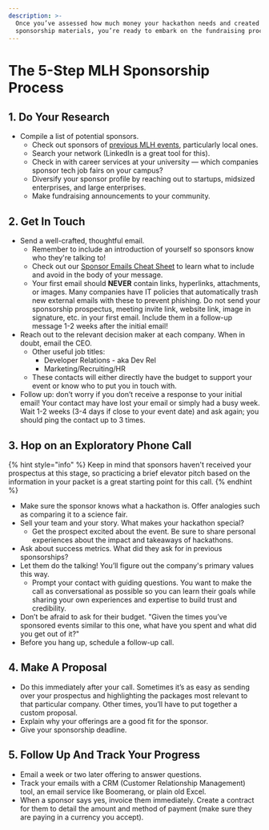 ```yaml
---
description: >-
  Once you’ve assessed how much money your hackathon needs and created your
  sponsorship materials, you’re ready to embark on the fundraising process.
---
```


# The 5-Step MLH Sponsorship Process

## 1. Do Your Research

* Compile a list of potential sponsors.
  * Check out sponsors of [previous MLH events](https://mlh.io/seasons/2025/events), particularly local ones.
  * Search your network (LinkedIn is a great tool for this).
  * Check in with career services at your university — which companies sponsor tech job fairs on your campus?
  * Diversify your sponsor profile by reaching out to startups, midsized enterprises, and large enterprises.
  * Make fundraising announcements to your community.

## 2. Get In Touch

* Send a well-crafted, thoughtful email.
  * Remember to include an introduction of yourself so sponsors know who they're talking to!
  * Check out our [Sponsor Emails Cheat Sheet](https://guide.mlh.io/general-information/getting-sponsorship/cheat-sheet-emailing-your-sponsors) to learn what to include and avoid in the body of your message.
  * Your first email should **NEVER** contain links, hyperlinks, attachments, or images. Many companies have IT policies that automatically trash new external emails with these to prevent phishing. Do not send your sponsorship prospectus, meeting invite link, website link, image in signature, etc. in your first email. Include them in a follow-up message 1-2 weeks after the initial email!
* Reach out to the relevant decision maker at each company. When in doubt, email the CEO.&#x20;
  * Other useful job titles:
    * Developer Relations - aka Dev Rel
    * Marketing/Recruiting/HR
  * These contacts will either directly have the budget to support your event or know who to put you in touch with.&#x20;
* Follow up: don’t worry if you don’t receive a response to your initial email! Your contact may have lost your email or simply had a busy week. Wait 1-2 weeks (3-4 days if close to your event date) and ask again; you should ping the contact up to 3 times.

## 3. Hop on an Exploratory Phone Call

{% hint style="info" %}
Keep in mind that sponsors haven't received your prospectus at this stage, so practicing a brief elevator pitch based on the information in your packet is a great starting point for this call.
{% endhint %}

* Make sure the sponsor knows what a hackathon is. Offer analogies such as comparing it to a science fair.&#x20;
* Sell your team and your story. What makes your hackathon special?
  * Get the prospect excited about the event.  Be sure to share personal experiences about the impact and takeaways of hackathons.&#x20;
* Ask about success metrics. What did they ask for in previous sponsorships?
* Let them do the talking! You’ll figure out the company's primary values this way.&#x20;
  * Prompt your contact with guiding questions. You want to make the call as conversational as possible so you can learn their goals while sharing your own experiences and expertise to build trust and credibility.
* Don’t be afraid to ask for their budget. "Given the times you’ve sponsored events similar to this one, what have you spent and what did you get out of it?"
* Before you hang up, schedule a follow-up call.

## 4. Make A Proposal

* Do this immediately after your call. Sometimes it’s as easy as sending over your prospectus and highlighting the packages most relevant to that particular company. Other times, you’ll have to put together a custom proposal.
* Explain why your offerings are a good fit for the sponsor.
* Give your sponsorship deadline.

## 5. Follow Up And Track Your Progress

* Email a week or two later offering to answer questions.
* Track your emails with a CRM (Customer Relationship Management) tool, an email service like Boomerang, or plain old Excel.
* When a sponsor says yes, invoice them immediately. Create a contract for them to detail the amount and method of payment (make sure they are paying in a currency you accept).

